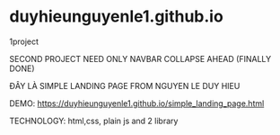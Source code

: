 # duyhieunguyenle1.github.io
1project

SECOND PROJECT NEED ONLY NAVBAR COLLAPSE AHEAD (FINALLY DONE)

ĐÂY LÀ SIMPLE LANDING PAGE FROM NGUYEN LE DUY HIEU

DEMO: https://duyhieunguyenle1.github.io/simple_landing_page.html

TECHNOLOGY: html,css, plain js and 2 library
